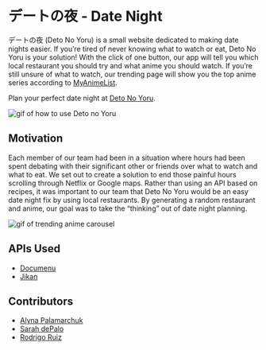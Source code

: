 # デートの夜 - Date Night

デートの夜  (Deto No Yoru) is a small website dedicated to making date nights easier. If you’re tired of never knowing what to watch or eat, Deto No Yoru is your solution! With the click of one button, our app will tell you which local restaurant you should try and what anime you should watch. If you’re still unsure of what to watch, our trending page will show you the top anime series according to [MyAnimeList](https://myanimelist.net/topanime.php). 

Plan your perfect date night at [Deto No Yoru](https://deto-no-yoru.netlify.app/index.html).

![gif of how to use Deto no Yoru](imgs/homepage.gif)

## Motivation

Each member of our team had been in a situation where hours had been spent debating with their significant other or friends over what to watch and what to eat. We set out to create a solution to end those painful hours scrolling through Netflix or Google maps. Rather than using an API based on recipes, it was important to our team that Deto No Yoru would be an easy date night fix by using local restaurants.  By generating a random restaurant and anime, our goal was to take the “thinking” out of date night planning. 

![gif of trending anime carousel](imgs/carousel.gif)

## APIs Used
* [Documenu](https://documenu.com/)
* [Jikan](https://jikan.docs.apiary.io/#) 

## Contributors

* [Alyna Palamarchuk](https://github.com/alynapchuk)
* [Sarah dePalo](https://github.com/sarahdepalo)
* [Rodrigo Ruiz](https://github.com/Rodrigo-Ruiz1)